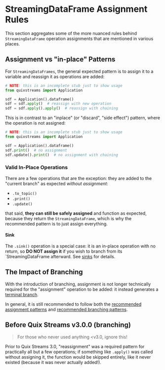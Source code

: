 # StreamingDataFrame Assignment Rules

This section aggregates some of the more nuanced rules behind `StreamingDataFrame`
operation assignments that are mentioned in various places.

## Assignment vs "in-place" Patterns

For `StreamingDataFrames`, the general expected pattern is to assign it to a variable 
and reassign it as operations are added:

```python
# NOTE: this is an incomplete stub just to show usage
from quixstreams import Application

sdf = Application().dataframe()
sdf = sdf.apply()  # reassign with new operation
sdf = sdf.apply().apply()  # reassign with chaining
```

This is in contrast to an "inplace" (or "discard", "side effect") pattern, where the 
operation is not assigned:

```python
# NOTE: this is an incomplete stub just to show usage
from quixstreams import Application

sdf = Application().dataframe()
sdf.print()  # no assignment
sdf.update().print()  # no assignment with chaining
```

### Valid In-Place Operations

There are a few operations that are the exception: they are added to the 
"current branch" as expected _without assignment_:

- `.to_topic()`
- `.print()`
- `.update()`

that said, **they can still be safely assigned** and function as expected, because they
return the `StreamingDataFrame`, which is why the recommended pattern is to 
just assign everything.

#### Sink

The `.sink()` operation is a special case: it is an in-place operation with no return, 
so **DO NOT assign it** if you wish to branch from its `StreamingDataFrame afterward.
See [sinks](../connectors/sinks/README.md#sinks-are-terminal-operations) for details.

## The Impact of Branching

With the introduction of branching, assignment is not longer technically required 
for the "assignment" operation to be added: it instead generates a 
[terminal branch](branching.md#terminal-branches-no-assignment).

In general, it is still recommended to follow both the 
[recommended assignment patterns](#assignment-vs-in-place-patterns) and
[recommended branching patterns](branching.md#branching-fundamentals).

## Before Quix Streams v3.0.0 (branching)

> For those who never used anything <v3.0, ignore this!

Prior to Quix Streams 3.0, "reassignment" was a required pattern for practically all
but a few operations; if something like `.apply()` was called without assigning it, 
the function would be skipped entirely, like it never existed 
(because it was never actually added!).
